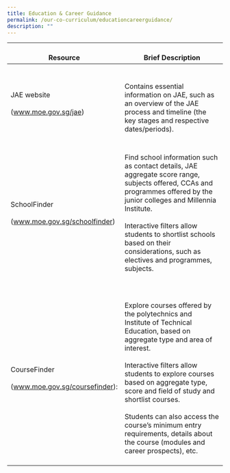 ```yaml
---
title: Education & Career Guidance
permalink: /our-co-curriculum/educationcareerguidance/
description: ""
---
```

|    <br>Resource    	|    <br>Brief   Description    	|
|---	|---	|
|    <br>JAE website<br>   <br>(www.moe.gov.sg/jae)    	|    <br>    <br>Contains essential information on JAE, such        as an overview of the JAE        process and timeline (the key stages and respective dates/periods).       	|
|    <br>SchoolFinder<br>   <br>(www.moe.gov.sg/schoolfinder)    	|    <br>    <br>Find        school information such as contact details, JAE aggregate score range,        subjects offered, CCAs and programmes offered by the junior colleges and        Millennia Institute.<br>    <br>Interactive        filters allow students to shortlist schools based on their        considerations, such as electives and programmes, subjects.   <br>   <br>     	|
|    <br>CourseFinder<br>   <br>(www.moe.gov.sg/coursefinder):    	|    <br>    <br>Explore        courses offered by the polytechnics and Institute of Technical        Education, based on aggregate type and area of interest.<br>    <br>Interactive        filters allow students to explore courses based on aggregate type, score        and field of study and shortlist courses.<br>    <br>Students        can also access the course’s minimum entry requirements, details about        the course (modules and career prospects), etc.   <br>   <br>     	|
